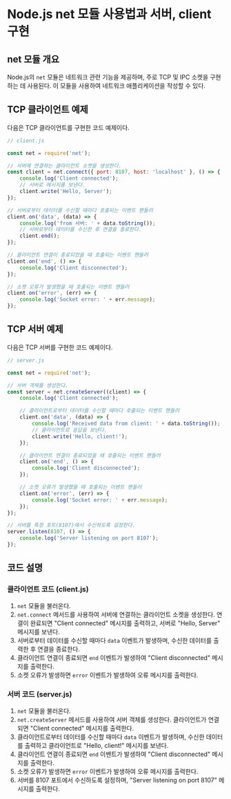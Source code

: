 
# Node.js net 모듈 사용법과 서버, client 구현

## net 모듈 개요

Node.js의 `net` 모듈은 네트워크 관련 기능을 제공하며, 주로 TCP 및 IPC 소켓을 구현하는 데 사용된다. 이 모듈을 사용하여 네트워크 애플리케이션을 작성할 수 있다.

## TCP 클라이언트 예제

다음은 TCP 클라이언트를 구현한 코드 예제이다.

```javascript
// client.js

const net = require('net');

// 서버에 연결하는 클라이언트 소켓을 생성한다.
const client = net.connect({ port: 8107, host: 'localhost' }, () => {
    console.log('Client connected');
    // 서버로 메시지를 보낸다.
    client.write('Hello, Server');
});

// 서버로부터 데이터를 수신할 때마다 호출되는 이벤트 핸들러
client.on('data', (data) => {
    console.log('from 서버: ' + data.toString());
    // 서버로부터 데이터를 수신한 후 연결을 종료한다.
    client.end();
});

// 클라이언트 연결이 종료되었을 때 호출되는 이벤트 핸들러
client.on('end', () => {
    console.log('Client disconnected');
});

// 소켓 오류가 발생했을 때 호출되는 이벤트 핸들러
client.on('error', (err) => {
    console.log('Socket error: ' + err.message);
});
```

## TCP 서버 예제

다음은 TCP 서버를 구현한 코드 예제이다.

```javascript
// server.js

const net = require('net');

// 서버 객체를 생성한다.
const server = net.createServer((client) => {
    console.log('Client connected');

    // 클라이언트로부터 데이터를 수신할 때마다 호출되는 이벤트 핸들러
    client.on('data', (data) => {
        console.log('Received data from client: ' + data.toString());
        // 클라이언트로 응답을 보낸다.
        client.write('Hello, client!');
    });

    // 클라이언트 연결이 종료되었을 때 호출되는 이벤트 핸들러
    client.on('end', () => {
        console.log('Client disconnected');
    });

    // 소켓 오류가 발생했을 때 호출되는 이벤트 핸들러
    client.on('error', (err) => {
        console.log('Socket error: ' + err.message);
    });
});

// 서버를 특정 포트(8107)에서 수신하도록 설정한다.
server.listen(8107, () => {
    console.log('Server listening on port 8107');
});
```

## 코드 설명

### 클라이언트 코드 (client.js)

1. `net` 모듈을 불러온다.
2. `net.connect` 메서드를 사용하여 서버에 연결하는 클라이언트 소켓을 생성한다. 연결이 완료되면 "Client connected" 메시지를 출력하고, 서버로 "Hello, Server" 메시지를 보낸다.
3. 서버로부터 데이터를 수신할 때마다 `data` 이벤트가 발생하며, 수신한 데이터를 출력한 후 연결을 종료한다.
4. 클라이언트 연결이 종료되면 `end` 이벤트가 발생하여 "Client disconnected" 메시지를 출력한다.
5. 소켓 오류가 발생하면 `error` 이벤트가 발생하여 오류 메시지를 출력한다.

### 서버 코드 (server.js)

1. `net` 모듈을 불러온다.
2. `net.createServer` 메서드를 사용하여 서버 객체를 생성한다. 클라이언트가 연결되면 "Client connected" 메시지를 출력한다.
3. 클라이언트로부터 데이터를 수신할 때마다 `data` 이벤트가 발생하며, 수신한 데이터를 출력하고 클라이언트로 "Hello, client!" 메시지를 보낸다.
4. 클라이언트 연결이 종료되면 `end` 이벤트가 발생하여 "Client disconnected" 메시지를 출력한다.
5. 소켓 오류가 발생하면 `error` 이벤트가 발생하여 오류 메시지를 출력한다.
6. 서버를 8107 포트에서 수신하도록 설정하며, "Server listening on port 8107" 메시지를 출력한다.
